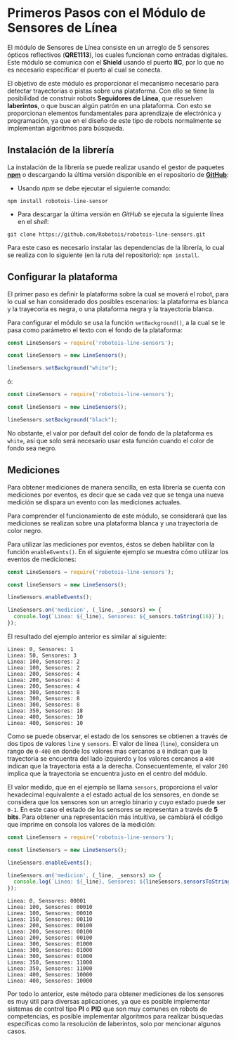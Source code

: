 # Primeros Pasos con el Módulo de Sensores de Línea
El módulo de Sensores de Línea consiste en un arreglo de 5 sensores ópticos reflectivos (**QRE1113**), los cuales funcionan como entradas digitales. Este módulo se comunica con el **Shield** usando el puerto **IIC**, por lo que no es necesario especificar el puerto al cual se conecta.

El objetivo de este módulo es proporcionar el mecanismo necesario para detectar trayectorias o pistas sobre una plataforma. Con ello se tiene la posibilidad de construir robots **Seguidores de Línea**, que resuelven **laberintos**, o que buscan algún patrón en una plataforma. Con esto se proporcionan elementos fundamentales para aprendizaje de electrónica y programación, ya que en el diseño de este tipo de robots normalmente se implementan algoritmos para búsqueda.

## Instalación de la librería
La instalación de la librería se puede realizar usando el gestor de paquetes [**npm**](https://www.npmjs.com/package/robotois-line-sensor) o descargando la última versión disponible en el repositorio de [**GitHub**](https://github.com/Robotois/robotois-line-sensors):

* Usando *npm* se debe ejecutar el siguiente comando:

```shell
npm install robotois-line-sensor
```

* Para descargar la última versión en *GitHub* se ejecuta la siguiente línea en el *shell*:

```shell
git clone https://github.com/Robotois/robotois-line-sensors.git
```
Para este caso es necesario instalar las dependencias de la librería, lo cual se realiza con lo siguiente (en la ruta del repositorio): `npm install`.

<!-- # Conexión al Shield -->

## Configurar la plataforma
El primer paso es definir la plataforma sobre la cual se moverá el robot, para lo cual se han considerado dos posibles escenarios: la plataforma es blanca y la trayecoria es negra, o una plataforma negra y la trayectoria blanca.

Para configurar el módulo se usa la función `setBackground()`, a la cual se le pasa como parámetro el texto con el fondo de la plataforma:

```javascript
const LineSensors = require('robotois-line-sensors');

const lineSensors = new LineSensors();

lineSensors.setBackground("white");
```
ó:

```javascript
const LineSensors = require('robotois-line-sensors');

const lineSensors = new LineSensors();

lineSensors.setBackground("black");
```
No obstante, el valor por default del color de fondo de la plataforma es `white`, así que solo será necesario usar esta función cuando el color de fondo sea negro.

## Mediciones
Para obtener mediciones de manera sencilla, en esta librería se cuenta con mediciones por eventos, es decir que se cada vez que se tenga una nueva medición se dispara un evento con las mediciones actuales.

Para comprender el funcionamiento de este módulo, se considerará que las mediciones se realizan sobre una plataforma blanca y una trayectoria de color negro.

Para utilizar las mediciones por eventos, éstos se deben habilitar con la función `enableEvents()`. En el siguiente ejemplo se muestra cómo utilizar los eventos de mediciones:

```javascript
const LineSensors = require('robotois-line-sensors');

const lineSensors = new LineSensors();

lineSensors.enableEvents();

lineSensors.on('medicion', (_line, _sensors) => {
  console.log(`Linea: ${_line}, Sensores: ${_sensors.toString(16)}`);
});
```
El resultado del ejemplo anterior es similar al siguiente:
```text
Linea: 0, Sensores: 1
Linea: 50, Sensores: 3
Linea: 100, Sensores: 2
Linea: 100, Sensores: 2
Linea: 200, Sensores: 4
Linea: 200, Sensores: 4
Linea: 200, Sensores: 4
Linea: 300, Sensores: 8
Linea: 300, Sensores: 8
Linea: 300, Sensores: 8
Linea: 350, Sensores: 18
Linea: 400, Sensores: 10
Linea: 400, Sensores: 10
```
Como se puede observar, el estado de los sensores se obtienen a través de dos tipos de valores `line` y `sensors`. El valor de línea (`line`), considera un rango de `0-400` en donde los valores mas cercanos a `0` indican que la trayectoria se encuentra del lado izquierdo y los valores cercanos a `400` indican que la trayectoria está a la derecha. Consecuentemente, el valor `200` implica que la trayectoria se encuentra justo en el centro del módulo.

El valor medido, que en el ejemplo se llama `sensors`, proporciona el valor hexadecimal equivalente a el estado actual de los sensores, en donde se considera que los sensores son un arreglo binario y cuyo estado puede ser `0-1`. En este caso el estado de los sensores se representan a través de **5 bits**. Para obtener una representación más intuitiva, se cambiará el código que imprime en consola los valores de la medición:

```javascript
const LineSensors = require('robotois-line-sensors');

const lineSensors = new LineSensors();

lineSensors.enableEvents();

lineSensors.on('medicion', (_line, _sensors) => {
  console.log(`Linea: ${_line}, Sensores: ${lineSensors.sensorsToString(_sensors)}`);
});
```

```text
Linea: 0, Sensores: 00001
Linea: 100, Sensores: 00010
Linea: 100, Sensores: 00010
Linea: 150, Sensores: 00110
Linea: 200, Sensores: 00100
Linea: 200, Sensores: 00100
Linea: 200, Sensores: 00100
Linea: 300, Sensores: 01000
Linea: 300, Sensores: 01000
Linea: 300, Sensores: 01000
Linea: 350, Sensores: 11000
Linea: 350, Sensores: 11000
Linea: 400, Sensores: 10000
Linea: 400, Sensores: 10000
```
Por todo lo anterior, este método para obtener mediciones de los sensores es muy útil para diversas aplicaciones, ya que es posible implementar sistemas de control tipo **PI** o **PID** que son muy comunes en robots de competencias, es posible implementar algoritmos para realizar búsquedas específicas como la resolución de laberintos, solo por mencionar algunos casos.
